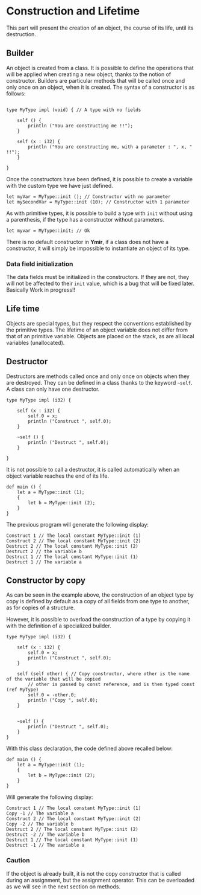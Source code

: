 # Construction and Lifetime

This part will present the creation of an object, the course of its life, until its destruction.

## Builder

An object is created from a class. It is possible to define the operations that will be applied when creating a new object, thanks to the notion of constructor. Builders are particular methods that will be called once and only once on an object, when it is created. The syntax of a constructor is as follows:

```ymir

type MyType impl (void) { // A type with no fields

	self () {
		println ("You are constructing me !!");
	}

	self (x : i32) {
		println ("You are constructing me, with a parameter : ", x, " !!");
	}

}

```

Once the constructors have been defined, it is possible to create a variable with the custom type we have just defined.

```ymir
let myVar = MyType::init (); // Constructor with no parameter
let mySecondVar = MyType::init (10); // Constructor with 1 parameter
```

As with primitive types, it is possible to build a type with `init` without using a parenthesis, if the type has a constructor without parameters.

```ymir
let myvar = MyType::init; // Ok
```

There is no default constructor in **Ymir**, if a class does not have a constructor, it will simply be impossible to instantiate an object of its type.


### Data field initialization 

The data fields must be initialized in the constructors. If they are not, they will not be affected to their `init` value, which is a bug that will be fixed later. Basically Work in progress!!


## Life time 

Objects are special types, but they respect the conventions established by the primitive types.
The lifetime of an object variable does not differ from that of an primitive variable.
Objects are placed on the stack, as are all local variables (unallocated).

## Destructor

Destructors are methods called once and only once on objects when they are destroyed.
They can be defined in a class thanks to the keyword `~self`. A class can only have one destructor.

```ymir
type MyType impl (i32) {

    self (x : i32) {
        self.0 = x;
        println ("Construct ", self.0);
    }
    
    ~self () {
        println ("Destruct ", self.0);
    }

}
```

It is not possible to call a destructor, it is called automatically when an object variable reaches the end of its life.


```ymir
def main () {
    let a = MyType::init (1);
    {
        let b = MyType::init (2);
    }
}

```

The previous program will generate the following display: 
```ymir
Construct 1 // The local constant MyType::init (1)
Construct 2 // The local constant MyType::init (2)
Destruct 2 // The local constant MyType::init (2)
Destruct 2 // the variable b
Destruct 1 // The local constant MyType::init (1)
Destruct 1 // The variable a
```

## Constructor by copy 

As can be seen in the example above, the construction of an object type by copy is defined by default as a copy of all fields from one type to another, as for copies of a structure.

However, it is possible to overload the construction of a type by copying it with the definition of a specialized builder.


```ymir
type MyType impl (i32) {

	self (x : i32) { 
		self.0 = x;
		println ("Construct ", self.0);
	} 
	
	self (self other) { // Copy constructor, where other is the name of the variable that will be copied 
		// other is passed by const reference, and is then typed const (ref MyType)
		self.0 = -other.0;
		println ("Copy ", self.0);
	}
	
	
	~self () {
		println ("Destruct ", self.0);
	}
}
```

With this class declaration, the code defined above recalled below: 


```ymir
def main () {
    let a = MyType::init (1);
    {
        let b = MyType::init (2);
    }
}
```

Will generate the following display: 
```
Construct 1 // The local constant MyType::init (1)
Copy -1 // The variable a
Construct 2 // The local constant MyType::init (2)
Copy -2 // The variable b
Destruct 2 // The local constant MyType::init (2)
Destruct -2 // The variable b
Destruct 1 // The local constant MyType::init (1)
Destruct -1 // The variable a
```

### Caution

If the object is already built, it is not the copy constructor that is called during an assignment, but the assignment operator. This can be overloaded as we will see in the next section on methods. 
